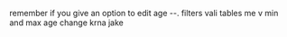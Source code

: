 remember if you give an option to edit age --. filters vali tables me v min and max age change krna jake
